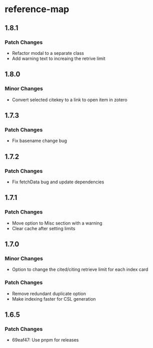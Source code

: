 # reference-map

## 1.8.1

### Patch Changes

- Refactor modal to a separate class
- Add warning text to increaing the retrive limit

## 1.8.0

### Minor Changes

- Convert selected citekey to a link to open item in zotero

## 1.7.3

### Patch Changes

- Fix basename change bug

## 1.7.2

### Patch Changes

- Fix fetchData bug and update dependencies

## 1.7.1

### Patch Changes

- Move option to Misc section with a warning
- Clear cache after setting limits

## 1.7.0

### Minor Changes

- Option to change the cited/citing retrieve limit for each index card

### Patch Changes

- Remove redundant duplicate option
- Make indexing faster for CSL generation

## 1.6.5

### Patch Changes

- 69eaf47: Use pnpm for releases
